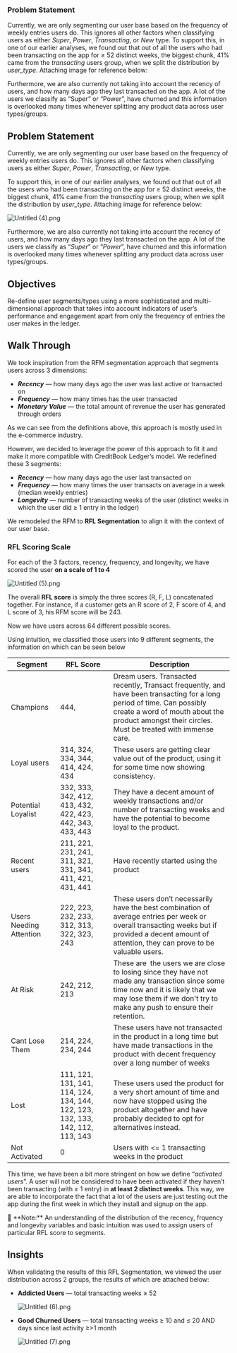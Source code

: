 ### Problem Statement
Currently, we are only segmenting our user base based on the frequency of weekly entries users do. This ignores all other factors when classifying users as either *Super*, *Power*, *Transacting*, or *New* type. 
To support this, in one of our earlier analyses, we found out that out of all the users who had been transacting on the app for ≥ 52 distinct weeks, the biggest chunk, 41% came from the *transacting* users group, when we split the distribution by *user_type*. Attaching image for reference below:

Furthermore, we are also currently not taking into account the recency of users, and how many days ago they last transacted on the app. A lot of the users we classify as “Super” or “Power”, have churned and this information is overlooked many times whenever splitting any product data across user types/groups.

## Problem Statement

Currently, we are only segmenting our user base based on the frequency of weekly entries users do. This ignores all other factors when classifying users as either *Super*, *Power*, *Transacting*, or *New* type. 

To support this, in one of our earlier analyses, we found out that out of all the users who had been transacting on the app for ≥ 52 distinct weeks, the biggest chunk, 41% came from the *transacting* users group, when we split the distribution by *user_type*. Attaching image for reference below:

![Untitled (4).png](https://prod-files-secure.s3.us-west-2.amazonaws.com/66b28ac1-811a-44c2-ab9a-0fe2f63adc42/cf0357a9-9d52-455f-ab5c-28f0efa50eef/Untitled_(4).png)

Furthermore, we are also currently not taking into account the recency of users, and how many days ago they last transacted on the app. A lot of the users we classify as “*Super*” or “*Power*”, have churned and this information is overlooked many times whenever splitting any product data across user types/groups.

## Objectives

Re-define user segments/types using a more sophisticated and multi-dimensional approach that takes into account indicators of user’s performance and engagement apart from only the frequency of entries the user makes in the ledger.

## Walk Through

We took inspiration from the RFM segmentation approach that segments users across 3 dimensions: 

- ***Recency*** — how many days ago the user was last active or transacted on
- ***Frequency*** — how many times has the user transacted
- ***Monetary Value*** — the total amount of revenue the user has generated through orders

As we can see from the definitions above, this approach is mostly used in the e-commerce industry. 

However, we decided to leverage the power of this approach to fit it and make it more compatible with CreditBook Ledger’s model. We redefined these 3 segments:

- ***Recency*** — how many days ago the user last transacted on
- ***Frequency*** — how many times the user transacts on average in a week (median weekly entries)
- ***Longevity*** — number of transacting weeks of the user (distinct weeks in which the user did ≥ 1 entry in the ledger)

We remodeled the RFM to **RFL Segmentation** to align it with the context of our user base.

### **RFL Scoring Scale**

For each of the 3 factors, recency, frequency, and longevity, we have scored the user **on a scale of 1 to 4**

![Untitled (5).png](https://prod-files-secure.s3.us-west-2.amazonaws.com/66b28ac1-811a-44c2-ab9a-0fe2f63adc42/748cf0c6-6f6a-4d82-9f55-3483d2c57540/Untitled_(5).png)

The overall **RFL score** is simply the three scores (R, F, L) concatenated together. For instance, if a customer gets an R score of 2, F score of 4, and L score of 3, his RFM score will be 243.

Now we have users across 64 different possible scores.

Using intuition, we classified those users into 9 different segments, the information on which can be seen below

| Segment | RFL Score | Description |
| --- | --- | --- |
| Champions | 444, | Dream users. Transacted recently, Transact frequently, and have been transacting for a long period of time. Can possibly create a word of mouth about the product amongst their circles. Must be treated with immense care. |
| Loyal users | 314, 324, 334, 344, 414, 424, 434 | These users are getting clear value out of the product, using it for some time now showing consistency. |
| Potential Loyalist | 332, 333, 342, 412, 413, 432, 422, 423, 442, 343, 433, 443 | They have a decent amount of weekly transactions and/or number of transacting weeks and have the potential to become loyal to the product. |
| Recent users | 211, 221, 231, 241, 311, 321, 331, 341, 411, 421, 431, 441 | Have recently started using the product |
| Users Needing Attention | 222, 223, 232, 233, 312, 313, 322, 323, 243 | These users don’t necessarily have the best combination of average entries per week or overall transacting weeks but if provided a decent amount of attention, they can prove to be valuable users. |
| At Risk | 242, 212, 213 | These are  the users we are close to losing since they have not made any transaction since some time now and it is likely that we may lose them if we don't try to make any push to ensure their retention. |
| Cant Lose Them | 214, 224, 234, 244 | These users have not transacted in the product in a long time but have made transactions in the product with decent frequency over a long number of weeks |
| Lost | 111, 121, 131, 141, 114, 124, 134, 144, 122, 123, 132, 133, 142, 112, 113, 143 | These users used the product for a very short amount of time and now have stopped using the product altogether and have probably decided to opt for alternatives instead. |
| Not Activated | 0 | Users with <= 1 transacting weeks in the product |

This time, we have been a bit more stringent on how we define “*activated users*”. A user will not be considered to have been activated if they haven’t been transacting (with ≥ 1 entry) in **at least 2 distinct weeks**. This way, we are able to incorporate the fact that a lot of the users are just testing out the app during the first week in which they install and signup on the app.

<aside>
📝 **Note:** An understanding of the distribution of the recency, frquency and longevity variables and basic intuition was used to assign users of particular RFL score to segments.

</aside>

## Insights

When validating the results of this RFL Segmentation, we viewed the user distribution across 2 groups, the results of which are attached below:

- **Addicted Users** — total transacting weeks ≥ 52
    
    ![Untitled (6).png](https://prod-files-secure.s3.us-west-2.amazonaws.com/66b28ac1-811a-44c2-ab9a-0fe2f63adc42/7490abc2-2667-446c-8bd7-7239084a8c91/Untitled_(6).png)
    
- **Good Churned Users** — total transacting weeks ≥ 10 and ≤ 20 AND days since last activity ≥>1 month
    
    ![Untitled (7).png](https://prod-files-secure.s3.us-west-2.amazonaws.com/66b28ac1-811a-44c2-ab9a-0fe2f63adc42/0c6d8575-eca0-4b11-a8cc-df4c6b2d1a61/Untitled_(7).png)
